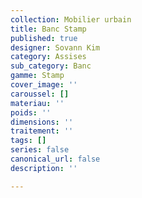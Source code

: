 ```yaml
---
collection: Mobilier urbain
title: Banc Stamp
published: true
designer: Sovann Kim
category: Assises
sub_category: Banc
gamme: Stamp
cover_image: ''
caroussel: []
materiau: ''
poids: ''
dimensions: ''
traitement: ''
tags: []
series: false
canonical_url: false
description: ''

---
```

